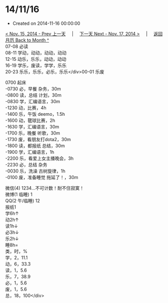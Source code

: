 # 14/11/16

* Created on 2014-11-16 00:00:00

[&lt; Nov. 15, 2014 - Prev 上一天](d15.md)     \|     [下一天 Next - Nov. 17, 2014 &gt;](d17.md)     \|     [返回月历 Back to Month ^](index.md)   
07-08 必读  
08-11 学动，动动，动动，动动  
12-15 动乐，乐乐，动动，动动  
16-19 学乐，废读，学学，乐乐  
20-23 乐乐，乐乐，必乐，乐乐&lt;/div&gt;00-01 乐废  
  
0700 起床  
-0730 必，早餐 杂务，30m  
-0800 读，总结 计划，30m  
-0830 学，汇编语言，30m  
-1230 动，比赛，4h  
-1400 乐，午饭 deemo，1.5h  
-1600 动，毽球比赛，2h  
-1630 学，汇编语言，30m  
-1700 乐，晚餐 听歌，30m  
-1730 废，看朋友打dota2，30m  
-1800 读，都报纸 总结，30m  
-1900 学，汇编语言，1h  
-2200 乐，看爱上女主播晚会，3h  
-2230 必，总结 杂务  
-0030 乐，洗澡 古树旋律，1h  
-0100 废，准备睡觉 拖延了！，30m  
  
微信\(4\) 1234…不可计数！耐不住寂寞！  
微博\(1 临睡\) 1  
QQ\(2 午/临睡\) 12  
报纸1  
学6h↑  
动2h↑  
读1h↓  
必3h↓  
乐2h↓  
睡8h=  
类，时，%  
学，2，11.1  
动，6，33.3  
读，1，5.6  
乐，7，38.9  
必，1，5.6  
废，1，5.6  
总，18，100&lt;/div&gt;

